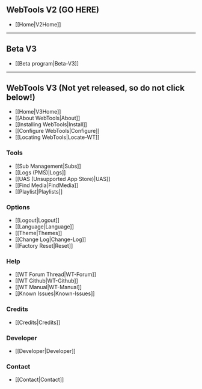 ## WebTools V2 (GO HERE)
* [[Home|V2Home]]

***
## Beta V3
* [[Beta program|Beta-V3]]

***
## WebTools V3 (Not yet released, so do not click below!)
* [[Home|V3Home]]
* [[About WebTools|About]]
* [[Installing WebTools|Install]]
* [[Configure WebTools|Configure]]
* [[Locating WebTools|Locate-WT]]

### Tools
* [[Sub Management|Subs]]
* [[Logs (PMS)|Logs]]
* [[UAS (Unsupported App Store)|UAS]]
* [[Find Media|FindMedia]]
* [[Playlist|Playlists]]

### Options
* [[Logout|Logout]]
* [[Language|Language]]
* [[Theme|Themes]]
* [[Change Log|Change-Log]]
* [[Factory Reset|Reset]]

### Help
* [[WT Forum Thread|WT-Forum]]
* [[WT Github|WT-Github]]
* [[WT Manual|WT-Manual]]
* [[Known Issues|Known-Issues]]

### Credits
* [[Credits|Credits]]

### Developer
* [[Developer|Developer]]

### Contact
* [[Contact|Contact]]